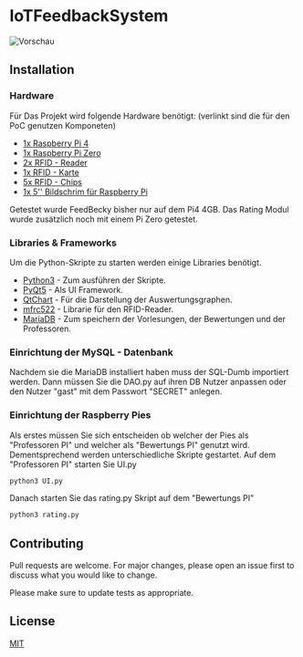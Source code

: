 # IoTFeedbackSystem
![Vorschau](https://github.com/CrystalCake/IoTFeedbackSystem/blob/master/Images/Kontrollsystem.PNG)
## Installation

### Hardware
Für Das Projekt wird folgende Hardware benötigt: (verlinkt sind die für den PoC genutzen Komponeten)
  -  [1x Raspberry Pi 4](https://www.amazon.de/dp/B07W7Q6ZC9/?coliid=IZF6YUG2OX3TS&colid=2X693NO2NPXBG&psc=1&ref_=lv_ov_lig_dp_it)
  -  [1x Raspberry Pi Zero](https://www.amazon.de/dp/B072LWBL37/?coliid=I1YLWHU8D9MAOJ&colid=2X693NO2NPXBG&psc=0&ref_=lv_ov_lig_dp_it)
  - [2x RFID - Reader](https://www.amazon.de/dp/B076HSDF2Y/?coliid=I2YK48HJ96HRZJ&colid=2X693NO2NPXBG&psc=1&ref_=lv_ov_lig_dp_it)
  - [1x RFID - Karte](https://www.amazon.de/dp/B076HSDF2Y/?coliid=I2YK48HJ96HRZJ&colid=2X693NO2NPXBG&psc=1&ref_=lv_ov_lig_dp_it)
  - [5x RFID - Chips](https://www.amazon.de/dp/B076HSDF2Y/?coliid=I2YK48HJ96HRZJ&colid=2X693NO2NPXBG&psc=1&ref_=lv_ov_lig_dp_it)
  - [1x 5'' Bildschrim für Raspberry Pi](https://www.amazon.de/dp/B07YCBWRQP/?coliid=I2CIO40FHBZFQE&colid=2X693NO2NPXBG&psc=1&ref_=lv_ov_lig_dp_it)
  
Getestet wurde FeedBecky bisher nur auf dem Pi4 4GB. Das Rating Modul wurde zusätzlich noch mit einem Pi Zero getestet.


### Libraries & Frameworks
Um die Python-Skripte zu starten werden einige Libraries benötigt.
  - [Python3](https://www.python.org/) - Zum ausführen der Skripte.
  - [PyQt5](https://pypi.org/project/PyQt5/)  - Als UI Framework.
  - [QtChart](https://doc.qt.io/qt-5/qtcharts-index.html) - Für die Darstellung der Auswertungsgraphen.
  - [mfrc522](https://github.com/miguelbalboa/rfid) - Librarie für den RFID-Reader.
  - [MariaDB](https://mariadb.com/) - Zum speichern der Vorlesungen, der Bewertungen und der Professoren.



### Einrichtung der MySQL - Datenbank
Nachdem sie die MariaDB installiert haben muss der SQL-Dumb importiert werden. Dann müssen Sie die DAO.py auf ihren DB Nutzer anpassen oder den Nutzer "gast" mit dem Passwort "SECRET" anlegen. 

### Einrichtung der Raspberry Pies
Als erstes müssen Sie sich entscheiden ob welcher der Pies als "Professoren PI" und welcher als "Bewertungs PI" genutzt wird. Dementsprechend werden unterschiedliche Skripte gestartet. Auf dem "Professoren PI" starten Sie UI.py

```bash
python3 UI.py
```

Danach starten Sie das rating.py Skript auf dem "Bewertungs PI"
```bash
python3 rating.py
```

## Contributing
Pull requests are welcome. For major changes, please open an issue first to discuss what you would like to change.

Please make sure to update tests as appropriate.

## License
[MIT](https://choosealicense.com/licenses/mit/)
